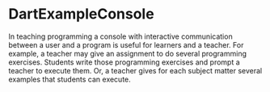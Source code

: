 DartExampleConsole
==================

In teaching programming a console with interactive communication between a user and a program is useful for learners and a teacher. For example, a teacher may give an assignment to do several programming exercises. Students write those programming exercises and prompt a teacher to execute them. Or, a teacher gives for each subject matter several examples that students can execute.
